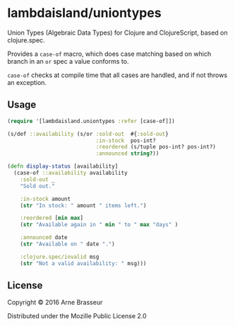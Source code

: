 # lambdaisland/uniontypes

Union Types (Algebraic Data Types) for Clojure and ClojureScript, based on clojure.spec.

Provides a `case-of` macro, which does case matching based on which branch in an
`or` spec a value conforms to.

`case-of` checks at compile time that all cases are handled, and if not throws an exception.

## Usage

``` clojure
(require '[lambdaisland.uniontypes :refer [case-of]])

(s/def ::availability (s/or :sold-out  #{:sold-out}
                            :in-stock  pos-int?
                            :reordered (s/tuple pos-int? pos-int?)
                            :announced string?))

(defn display-status [availability]
  (case-of ::availability availability
    :sold-out _
    "Sold out."

    :in-stock amount
    (str "In stock: " amount " items left.")

    :reordered [min max]
    (str "Available again in " min " to " max "days" )

    :announced date
    (str "Available on " date ".")

    :clojure.spec/invalid msg
    (str "Not a valid availability: " msg)))
```

## License

Copyright © 2016 Arne Brasseur

Distributed under the Mozille Public License 2.0
